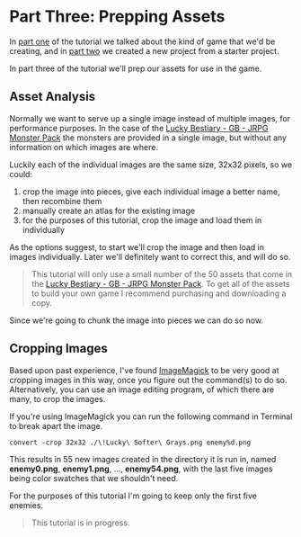 # Part Three: Prepping Assets
In [part one](../part-one) of the tutorial we talked about the kind of game that we'd be creating, and in [part two](../part-two) we created a new project from a starter project.

In part three of the tutorial we'll prep our assets for use in the game.

## Asset Analysis
Normally we want to serve up a single image instead of multiple images, for performance purposes. In the case of the [Lucky Bestiary - GB - JRPG Monster Pack][lucky-enemies] the monsters are provided in a single image, but without any information on which images are where.

Luckily each of the individual images are the same size, 32x32 pixels, so we could:

1. crop the image into pieces, give each individual image a better name, then recombine them
2. manually create an atlas for the existing image
3. for the purposes of this tutorial, crop the image and load them in individually

As the options suggest, to start we'll crop the image and then load in images individually. Later we'll definitely want to correct this, and will do so.

> This tutorial will only use a small number of the 50 assets that come in the [Lucky Bestiary - GB - JRPG Monster Pack][lucky-enemies]. To get all of the assets to build your own game I recommend purchasing and downloading a copy.

Since we're going to chunk the image into pieces we can do so now.

## Cropping Images
Based upon past experience, I've found [ImageMagick][imagemagick] to be very good at cropping images in this way, once you figure out the command(s) to do so. Alternatively, you can use an image editing program, of which there are many, to crop the images.

If you're using ImageMagick you can run the following command in Terminal to break apart the image.

	convert -crop 32x32 ./\!Lucky\ Softer\ Grays.png enemy%d.png

This results in 55 new images created in the directory it is run in, named **enemy0.png**, **enemy1.png**, ..., **enemy54.png**, with the last five images being color swatches that we shouldn't need.

For the purposes of this tutorial I'm going to keep only the first five enemies.

> This tutorial is in progress.


[lucky-enemies]: https://luckycassette.itch.io/lucky-bestiary-gb
[imagemagick]: https://www.imagemagick.org
